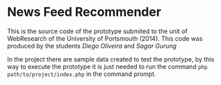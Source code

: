 # News Feed Recommender

This is the source code of the prototype submited to the unit of WebResearch of the University of Portsmouth (2014). This code was produced by the students *Diego Oliveira* and *Sagar Gurung*

In the project there are sample data created to test the prototype, by this way to execute the prototype it is just needed to run the command
```php path/to/project/index.php``` in the command prompt.